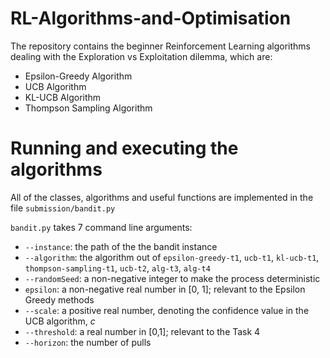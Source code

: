 # RL-Algorithms-and-Optimisation
The repository contains the beginner Reinforcement Learning algorithms dealing with the Exploration vs Exploitation dilemma, which are:
* Epsilon-Greedy Algorithm
* UCB Algorithm
* KL-UCB Algorithm
* Thompson Sampling Algorithm

# Running and executing the algorithms
All of the classes, algorithms and useful functions are implemented in the file ```submission/bandit.py```

```bandit.py``` takes 7 command line arguments:
* ```--instance```: the path of the the bandit instance
* ```--algorithm```: the algorithm out of ```epsilon-greedy-t1```, ```ucb-t1```, ```kl-ucb-t1```, ```thompson-sampling-t1```, ```ucb-t2```, ```alg-t3```, ```alg-t4```
* ```--randomSeed```: a non-negative integer to make the process deterministic
* ```epsilon```: a non-negative real number in \[0, 1\]; relevant to the Epsilon Greedy methods
* ```--scale```: a positive real number, denoting the confidence value in the UCB algorithm, _c_
* ```--threshold```: a real number in \[0,1\]; relevant to the Task 4
* ```--horizon```: the number of pulls

